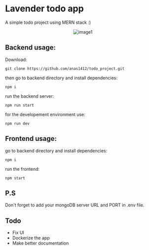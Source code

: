# Lavender todo app
A simple todo project using MERN stack :)
<p align="center">
  <img src="https://github.com/anas1412/todo_project/blob/main/Capture%20d%E2%80%99%C3%A9cran%202022-12-11%20023918.png?raw=true" title="image1">
</p>

Backend usage:
-----
Download:
```
git clone https://github.com/anas1412/todo_project.git
```
then go to backend directory and install dependencies:
```
npm i
```
run the backend server:
```
npm run start
```
for the developement environment use:
```
npm run dev
```
Frontend usage:
-----
go to backend directory and install dependencies:
```
npm i
```
run the frontend:
```
npm start
```
P.S
-----
Don't forget to add your mongoDB server URL and PORT in .env file.

Todo
-----
* Fix UI
* Dockerize the app
* Make better documentation

